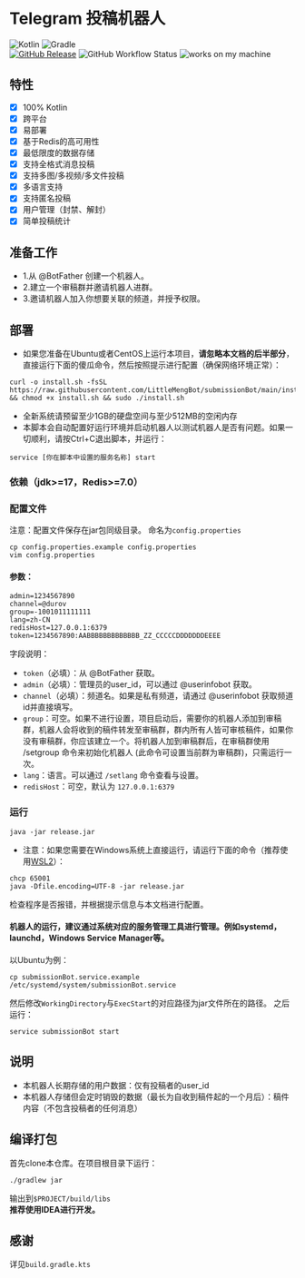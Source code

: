 # Telegram 投稿机器人
![Kotlin](https://img.shields.io/badge/kotlin-a879f6?style=for-the-badge&logo=kotlin&logoColor=orange)
![Gradle](https://img.shields.io/badge/Gradle-02303A?style=for-the-badge&logo=Gradle&logoColor=white)  
[![GitHub Release](https://img.shields.io/github/v/release/LittleMengBot/submissionBot?logo=github)](https://github.com/LittleMengBot/submissionBot/releases)
![GitHub Workflow Status](https://img.shields.io/github/actions/workflow/status/LittleMengBot/submissionBot/release.yml?logo=github)
![works on my machine](https://img.shields.io/badge/works%20on-my%20machine-brightgreen)
## 特性
- [x] 100% Kotlin
- [x] 跨平台
- [x] 易部署
- [x] 基于Redis的高可用性
- [x] 最低限度的数据存储
- [x] 支持全格式消息投稿
- [x] 支持多图/多视频/多文件投稿
- [x] 多语言支持
- [x] 支持匿名投稿
- [x] 用户管理（封禁、解封）
- [x] 简单投稿统计
## 准备工作
- 1.从 @BotFather 创建一个机器人。
- 2.建立一个审稿群并邀请机器人进群。
- 3.邀请机器人加入你想要关联的频道，并授予权限。
## 部署
- 如果您准备在Ubuntu或者CentOS上运行本项目，**请忽略本文档的后半部分**，直接运行下面的傻瓜命令，然后按照提示进行配置（确保网络环境正常）：
```shell
curl -o install.sh -fsSL https://raw.githubusercontent.com/LittleMengBot/submissionBot/main/install.sh && chmod +x install.sh && sudo ./install.sh
```
- 全新系统请预留至少1GB的硬盘空间与至少512MB的空闲内存 
- 本脚本会自动配置好运行环境并启动机器人以测试机器人是否有问题。如果一切顺利，请按Ctrl+C退出脚本，并运行：
```shell
service [你在脚本中设置的服务名称] start
```
### 依赖（jdk>=17，Redis>=7.0）
### 配置文件
注意：配置文件保存在jar包同级目录。 命名为```config.properties``` 
```shell
cp config.properties.example config.properties
vim config.properties
```
#### 参数：
```properties
admin=1234567890
channel=@durov
group=-1001011111111
lang=zh-CN
redisHost=127.0.0.1:6379
token=1234567890:AABBBBBBBBBBBBB_ZZ_CCCCCDDDDDDDEEEE
```
字段说明：
- ```token```（必填）：从 @BotFather 获取。
- ```admin```（必填）：管理员的user_id，可以通过 @userinfobot 获取。  
- ```channel```（必填）：频道名。如果是私有频道，请通过 @userinfobot 获取频道id并直接填写。  
- ```group```：可空。如果不进行设置，项目启动后，需要你的机器人添加到审稿群，机器人会将收到的稿件转发至审稿群，群内所有人皆可审核稿件，如果你没有审稿群，你应该建立一个。将机器人加到审稿群后，在审稿群使用 /setgroup 命令来初始化机器人 (此命令可设置当前群为审稿群)，只需运行一次。  
- ```lang```：语言。可以通过 ```/setlang``` 命令查看与设置。
- ```redisHost```：可空，默认为 ```127.0.0.1:6379```  
### 运行
```java -jar release.jar```  
- 注意：如果您需要在Windows系统上直接运行，请运行下面的命令（推荐使用[WSL2](https://learn.microsoft.com/en-us/windows/wsl/install)）：
```
chcp 65001
java -Dfile.encoding=UTF-8 -jar release.jar
```
检查程序是否报错，并根据提示信息与本文档进行配置。
#### 机器人的运行，建议通过系统对应的服务管理工具进行管理。例如systemd，launchd，Windows Service Manager等。  
以Ubuntu为例：
```shell
cp submissionBot.service.example /etc/systemd/system/submissionBot.service
```
然后修改```WorkingDirectory```与```ExecStart```的对应路径为jar文件所在的路径。
之后运行：
```shell
service submissionBot start
```
## 说明
- 本机器人长期存储的用户数据：仅有投稿者的user_id
- 本机器人存储但会定时销毁的数据（最长为自收到稿件起的一个月后）：稿件内容（不包含投稿者的任何消息）
## 编译打包
首先clone本仓库。在项目根目录下运行：  
```shell
./gradlew jar
```  
输出到```$PROJECT/build/libs```  
**推荐使用IDEA进行开发。**   
## 感谢  
详见```build.gradle.kts```
